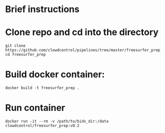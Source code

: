 # Brief instructions
# Clone repo and cd into the directory
``` 
git clone https://github.com/clowdcontrol/pipelines/tree/master/freesurfer_prep
cd freesurfer_prep
```
# Build docker container:
```docker build -t freesurfer_prep .```
# Run container
```docker run -it --rm -v /path/to/bids_dir:/data clowdcontrol/freesurfer_prep:v0.2```
